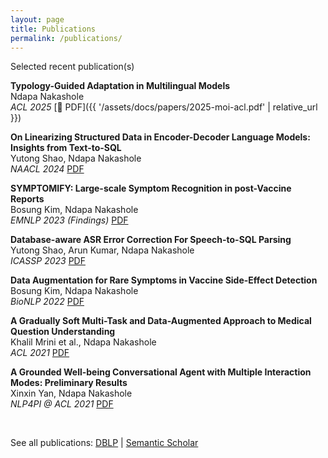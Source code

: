 ```yaml
---
layout: page
title: Publications
permalink: /publications/
---
```




Selected recent publication(s)

**Typology-Guided Adaptation in Multilingual Models**  
Ndapa Nakashole  
*ACL 2025* [📄 PDF]({{ '/assets/docs/papers/2025-moi-acl.pdf' | relative_url }})

**On Linearizing Structured Data in Encoder-Decoder Language Models: Insights from Text-to-SQL**  
Yutong Shao, Ndapa Nakashole  
*NAACL 2024* [PDF](https://aclanthology.org/2024.naacl-long.8.pdf)

**SYMPTOMIFY: Large-scale Symptom Recognition in post-Vaccine Reports**  
Bosung Kim, Ndapa Nakashole  
*EMNLP 2023 (Findings)* [PDF](https://aclanthology.org/2023.findings-emnlp.781.pdf)

**Database-aware ASR Error Correction For Speech-to-SQL Parsing**  
Yutong Shao, Arun Kumar, Ndapa Nakashole  
*ICASSP 2023* [PDF](https://adalabucsd.github.io/papers/2023_SpeakQL_ICASSP.pdf)

**Data Augmentation for Rare Symptoms in Vaccine Side-Effect Detection**  
Bosung Kim, Ndapa Nakashole  
*BioNLP 2022* [PDF](https://aclanthology.org/2022.bionlp-1.29.pdf)

**A Gradually Soft Multi-Task and Data-Augmented Approach to Medical Question Understanding**  
Khalil Mrini et al., Ndapa Nakashole  
*ACL 2021* [PDF](https://aclanthology.org/2021.acl-long.119.pdf)

**A Grounded Well-being Conversational Agent with Multiple Interaction Modes: Preliminary Results**  
Xinxin Yan, Ndapa Nakashole  
*NLP4PI @ ACL 2021* [PDF](https://aclanthology.org/2021.nlp4posimpact-1.16.pdf)

<br>

See all publications: [DBLP](https://dblp.org/pid/98/53.html) |  [Semantic Scholar](https://www.semanticscholar.org/author/Ndapandula-Nakashole/3115592)

<br>



